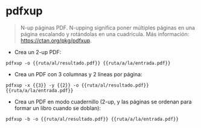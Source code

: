 # pdfxup

> N-up páginas PDF.
> N-upping significa poner múltiples páginas en una página escalando y rotándolas en una cuadrícula.
> Más información: <https://ctan.org/pkg/pdfxup>.

- Crea un 2-up PDF:

`pdfxup -o {{ruta/al/resultado.pdf}} {{ruta/a/la/entrada.pdf}}`

- Crea un PDF con 3 columnas y 2 líneas por página:

`pdfxup -x {{3}} -y {{2}} -o {{ruta/al/resultado.pdf}} {{ruta/a/la/entrada.pdf}}`

- Crea un PDF en modo cuadernillo (2-up, y las páginas se ordenan para formar un libro cuando se doblan):

`pdfxup -b -o {{ruta/al/resultado.pdf}} {{ruta/a/la/entrada.pdf}}`
